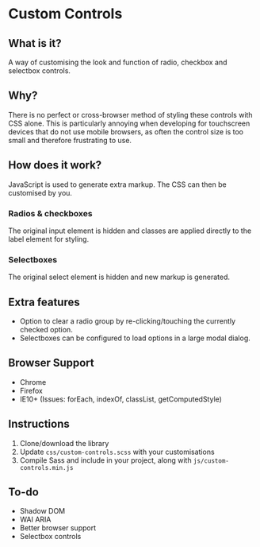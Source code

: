 # Custom Controls

## What is it?
A way of customising the look and function of radio, checkbox and selectbox controls.


## Why?
There is no perfect or cross-browser method of styling these controls with CSS alone.
This is particularly annoying when developing for touchscreen devices that do not use mobile browsers, as often the control size is too small and therefore frustrating to use.


## How does it work?
JavaScript is used to generate extra markup. The CSS can then be customised by you.

### Radios & checkboxes
The original input element is hidden and classes are applied directly to the label element for styling.

### Selectboxes
The original select element is hidden and new markup is generated.



## Extra features
* Option to clear a radio group by re-clicking/touching the currently checked option.
* Selectboxes can be configured to load options in a large modal dialog.


## Browser Support
* Chrome
* Firefox
* IE10+ (Issues: forEach, indexOf, classList, getComputedStyle)


## Instructions
1. Clone/download the library
2. Update `css/custom-controls.scss` with your customisations
3. Compile Sass and include in your project, along with `js/custom-controls.min.js`


## To-do
* Shadow DOM
* WAI ARIA
* Better browser support
* Selectbox controls
